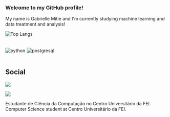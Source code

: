 ### Welcome to my GitHub profile!  
My name is Gabrielle Mitie and I'm currently studying machine learning and data treatment and analysis!  







![Top Langs](https://github-readme-stats.vercel.app/api/top-langs/?username=gabriellemitie&layout=compact)


##  


<div style="display: flex; flex-wrap: wrap;">
<img align="center" style="margin-right:5px;margin-top: 5px" alt="python" src="https://img.shields.io/badge/Python-3776AB?style=for-the-badge&logo=python&logoColor=white"/>

<img align="center" style="margin-right:5px;margin-top: 5px" alt="postgresql" src="https://img.shields.io/badge/PostgreSQL-316192?style=for-the-badge&logo=postgresql&logoColor=white"/>  





</div>



</div><br/>


## Social 

  
[<img src="https://img.shields.io/badge/LinkedIn-0077B5?style=for-the-badge&logo=linkedin&logoColor=white">](www.linkedin.com/in/gabrielletenguan)

<a href="mailto:mitiegabi@gmail.com">
<img src="https://img.shields.io/badge/Gmail-D14836?style=for-the-badge&logo=gmail&logoColor=white"/>
</a>

  





Estudante de Ciência da Computação no Centro Universitário da FEI.  
Computer Science student at Centro Universitário da FEI.







